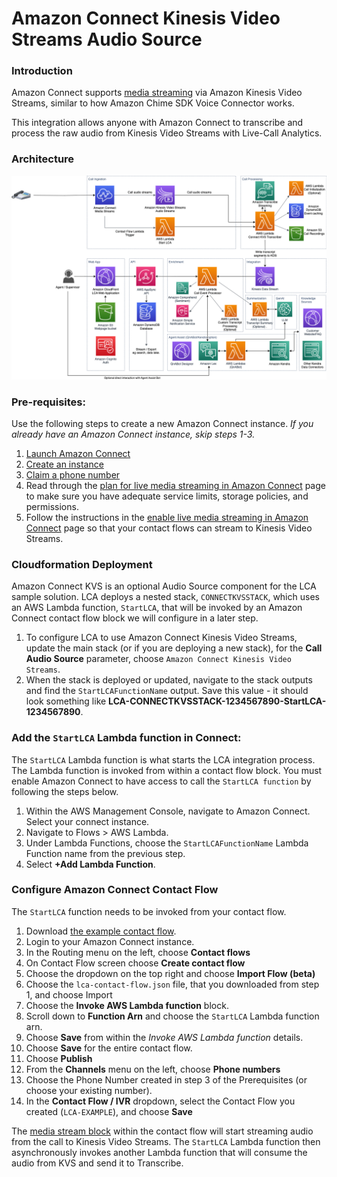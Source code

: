 # Amazon Connect Kinesis Video Streams Audio Source

### Introduction

Amazon Connect supports [media streaming](https://docs.aws.amazon.com/connect/latest/adminguide/customer-voice-streams.html) via Amazon Kinesis Video Streams, similar to how Amazon Chime SDK Voice Connector works.  

This integration allows anyone with Amazon Connect to transcribe and process the raw audio from Kinesis Video Streams with Live-Call Analytics. 

### Architecture

![Architecture](../images/lca-connectkvs-architecture.png)



### Pre-requisites:

Use the following steps to create a new Amazon Connect instance. *If you already have an Amazon Connect instance, skip steps 1-3.*

1. [Launch Amazon Connect](https://docs.aws.amazon.com/connect/latest/adminguide/tutorial1-login-aws.html)
2. [Create an instance](https://docs.aws.amazon.com/connect/latest/adminguide/tutorial1-create-instance.html)
3. [Claim a phone number](https://docs.aws.amazon.com/connect/latest/adminguide/tutorial1-claim-phone-number.html)
4. Read through the [plan for live media streaming in Amazon Connect](https://docs.aws.amazon.com/connect/latest/adminguide/plan-live-media-streams.html) page to make sure you have adequate service limits, storage policies, and permissions.
5. Follow the instructions in the [enable live media streaming in Amazon Connect](https://docs.aws.amazon.com/connect/latest/adminguide/enable-live-media-streams.html) page so that your contact flows can stream to Kinesis Video Streams.

### Cloudformation Deployment

Amazon Connect KVS is an optional Audio Source component for the LCA sample solution. LCA deploys a nested stack, `CONNECTKVSSTACK`, which uses an AWS Lambda function, `StartLCA`, that will be invoked by an Amazon Connect contact flow block we will configure in a later step.

1. To configure LCA to use Amazon Connect Kinesis Video Streams, update the main stack (or if you are deploying a new stack), for the **Call Audio Source** parameter, choose `Amazon Connect Kinesis Video Streams`.
2. When the stack is deployed or updated, navigate to the stack outputs and find the `StartLCAFunctionName` output. Save this value - it should look something like **LCA-CONNECTKVSSTACK-1234567890-StartLCA-1234567890**. 

### Add the `StartLCA` Lambda function in Connect:

The `StartLCA` Lambda function is what starts the LCA integration process. The Lambda function is invoked from within a contact flow block.  You must enable Amazon Connect to have access to call the `StartLCA function` by following the steps below. 

1. Within the AWS Management Console, navigate to Amazon Connect. Select your connect instance.
2. Navigate to Flows > AWS Lambda. 
3. Under Lambda Functions, choose the `StartLCAFunctionName` Lambda Function name from the previous step. 
3. Select **+Add Lambda Function**.

### Configure Amazon Connect Contact Flow

The `StartLCA` function needs to be invoked from your contact flow.  

1. Download [the example contact flow](./lca-contact-flow.json). 
2. Login to your Amazon Connect instance.
3. In the Routing menu on the left, choose **Contact flows**
4. On Contact Flow screen choose **Create contact flow**
5. Choose the dropdown on the top right and choose **Import Flow (beta)**
6. Choose the `lca-contact-flow.json` file, that you downloaded from step 1, and choose Import
7. Choose the **Invoke AWS Lambda function** block. 
8. Scroll down to **Function Arn** and choose the `StartLCA` Lambda function arn.
9. Choose **Save** from within the *Invoke AWS Lambda function* details.
7. Choose **Save** for the entire contact flow.
8. Choose **Publish**
9. From the **Channels** menu on the left, choose **Phone numbers**
10. Choose the Phone Number created in step 3 of the Prerequisites (or choose your existing number).
11. In the **Contact Flow / IVR** dropdown, select the Contact Flow you created (`LCA-EXAMPLE`), and choose **Save**

The [media stream block](https://docs.aws.amazon.com/connect/latest/adminguide/use-media-streams-blocks.html) within the contact flow will start streaming audio from the call to Kinesis Video Streams. The `StartLCA` Lambda function then asynchronously invokes another Lambda function that will consume the audio from KVS and send it to Transcribe. 